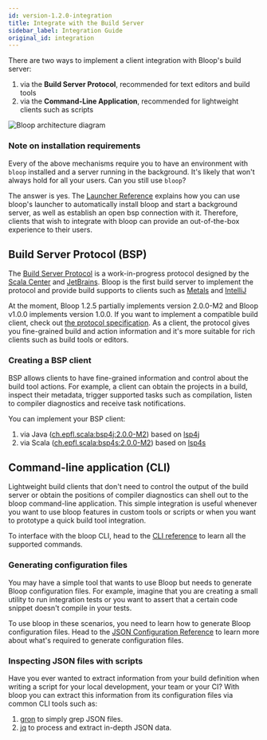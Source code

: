 ```yaml
---
id: version-1.2.0-integration
title: Integrate with the Build Server
sidebar_label: Integration Guide
original_id: integration
---
```


There are two ways to implement a client integration with Bloop's build server:

1. via the **Build Server Protocol**, recommended for text editors and build tools
2. via the **Command-Line Application**, recommended for lightweight clients such as scripts

<div class="diagram">
<p>
<img src="/bloop/img/bloop-architecture-diagram.svg" alt="Bloop architecture diagram">
</p>
</div>

### Note on installation requirements

Every of the above mechanisms require you to have an environment with `bloop`
installed and a server running in the background. It's likely that won't always
hold for all your users. Can you still use `bloop`?

The answer is yes. The [Launcher Reference](launcher.md) explains how you can
use bloop's launcher to automatically install bloop and start a background
server, as well as establish an open bsp connection with it. Therefore, clients
that wish to integrate with bloop can provide an out-of-the-box experience to
their users.

## Build Server Protocol (BSP)

The [Build Server Protocol][bsp] is a work-in-progress protocol designed by the [Scala
Center](https://scala.epfl.ch) and [JetBrains](https://www.jetbrains.com/). Bloop is the first build
server to implement the protocol and provide build supports to clients such as
[Metals](https://scalameta.org/metals/) and [IntelliJ](https://www.jetbrains.com/idea/)

At the moment, Bloop 1.2.5 partially implements version 2.0.0-M2 and Bloop v1.0.0 implements
version 1.0.0. If you want to implement a compatible build client, check out [the protocol
specification](https://github.com/scalacenter/bsp/blob/master/docs/bsp.md). As a client, the
protocol gives you fine-grained build and action information and it's more suitable for rich clients
such as build tools or editors.

### Creating a BSP client

BSP allows clients to have fine-grained information and control about the build tool actions. For
example, a client can obtain the projects in a build, inspect their metadata, trigger supported
tasks such as compilation, listen to compiler diagnostics and receive task notifications.

You can implement your BSP client:

1. via Java ([ch.epfl.scala:bsp4j:2.0.0-M2](https://github.com/scalacenter/bsp/tree/master/bsp4j/src/main)) based on [lsp4j](https://github.com/eclipse/lsp4j)
2. via Scala ([ch.epfl.scala:bsp4s:2.0.0-M2](https://github.com/scalacenter/bsp/tree/master/bsp4s/src/main)) based on [lsp4s](https://github.com/scalameta/lsp4s)

## Command-line application (CLI)

Lightweight build clients that don't need to control the output of the build server or obtain the
positions of compiler diagnostics can shell out to the bloop command-line application. This simple
integration is useful whenever you want to use bloop features in custom tools or scripts or when you
want to prototype a quick build tool integration.

To interface with the bloop CLI, head to the [CLI reference](cli-reference) to learn all the
supported commands.

### Generating configuration files

You may have a simple tool that wants to use Bloop but needs to generate Bloop configuration files.
For example, imagine that you are creating a small utility to run integration tests or you want to
assert that a certain code snippet doesn't compile in your tests.

To use bloop in these scenarios, you need to learn how to generate Bloop configuration files. Head
to the [JSON Configuration Reference](configuration-format) to learn more about what's required to
generate configuration files.

### Inspecting JSON files with scripts

Have you ever wanted to extract information from your build definition when writing a script for
your local development, your team or your CI? With bloop you can extract this information from its
configuration files via common CLI tools such as:

1. [gron](https://github.com/tomnomnom/gron) to simply grep JSON files.
2. [jq](https://stedolan.github.io/jq/) to process and extract in-depth JSON data.

[bsp]: https://github.com/scalacenter/bsp

